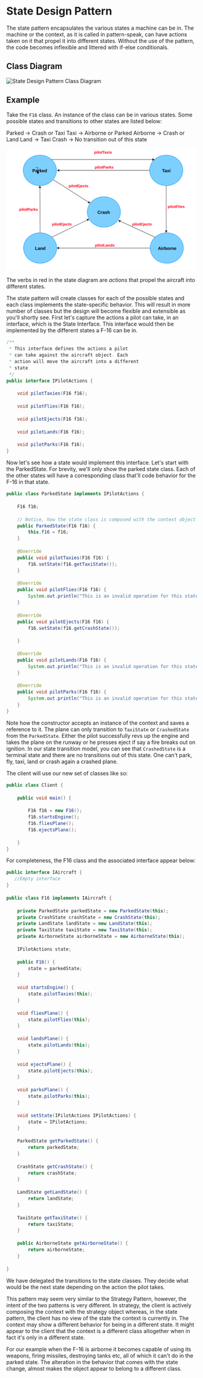# State Design Pattern

The state pattern encapsulates the various states a machine can be in. The
machine or the context, as it is called in pattern-speak, can have actions
taken on it that propel it into different states. Without the use of the
pattern, the code becomes inflexible and littered with if-else conditionals.

## Class Diagram

![State Design Pattern Class Diagram](state_design_pattern.png)

## Example

Take the `F16` class. An instance of the class can be in various states. 
Some possible states and transitions to other states are listed below:

Parked -> Crash or Taxi
Taxi -> Airborne or Parked
Airborne -> Crash or Land
Land -> Taxi
Crash -> No transition out of this state

![State Machine of F16 Object](state_state_machine.png)

The verbs in red in the state diagram are *actions* that propel the aircraft
into different states.

The state pattern will create classes for each of the possible states and each
class implements the state-specific behavior. This will result in more number
of classes but the design will become flexible and extensible as you'll
shortly see. First let's capture the actions a pilot can take, in an
interface, which is the State Interface. This interface would then be
implemented by the different states a F-16 can be in.

```Java
/**
 * This interface defines the actions a pilot
 * can take against the aircraft object. Each
 * action will move the aircraft into a different
 * state
 */
public interface IPilotActions {

    void pilotTaxies(F16 f16);

    void pilotFlies(F16 f16);

    void pilotEjects(F16 f16);

    void pilotLands(F16 f16);

    void pilotParks(F16 f16);
}
```

Now let's see how a state would implement this interface. Let's start with the
ParkedState. For brevity, we'll only show the parked state class. Each of the
other states will have a corresponding class that'll code behavior for the F-16
in that state.

```Java
public class ParkedState implements IPilotActions {

    F16 f16;

    // Notice, how the state class is composed with the context object
    public ParkedState(F16 f16) {
        this.f16 = f16;
    }

    @Override
    public void pilotTaxies(F16 f16) {
        f16.setState(f16.getTaxiState());
    }

    @Override
    public void pilotFlies(F16 f16) {
        System.out.println("This is an invalid operation for this state");
    }

    @Override
    public void pilotEjects(F16 f16) {
        f16.setState(f16.getCrashState());

    }

    @Override
    public void pilotLands(F16 f16) {
        System.out.println("This is an invalid operation for this state");
    }

    @Override
    public void pilotParks(F16 f16) {
        System.out.println("This is an invalid operation for this state");
    }
}
```

Note how the constructor accepts an instance of the context and saves a
reference to it. The plane can only transition to `TaxiState` or `CrashedState`
from the `ParkedState`. Either the pilot successfully revs up the engine and
takes the plane on the runway or he presses eject if say a fire breaks out on
ignition. In our state transition model, you can see that `CrashedState` is a
terminal state and there are no transitions out of this state. One can't park,
fly, taxi, land or crash again a crashed plane.

The client will use our new set of classes like so:

```Java
public class Client {

    public void main() {

        F16 f16 = new F16();
        f16.startsEngine();
        f16.fliesPlane();
        f16.ejectsPlane();

    }
}
```

For completeness, the F16 class and the associated interface appear below:

```Java
public interface IAircraft {
   //Empty interface
}

public class F16 implements IAircraft {

    private ParkedState parkedState = new ParkedState(this);
    private CrashState crashState = new CrashState(this);
    private LandState landState = new LandState(this);
    private TaxiState taxiState = new TaxiState(this);
    private AirborneState airborneState = new AirborneState(this);

    IPilotActions state;

    public F16() {
        state = parkedState;
    }

    void startsEngine() {
        state.pilotTaxies(this);
    }

    void fliesPlane() {
        state.pilotFlies(this);
    }

    void landsPlane() {
        state.pilotLands(this);
    }

    void ejectsPlane() {
        state.pilotEjects(this);
    }

    void parksPlane() {
        state.pilotParks(this);
    }

    void setState(IPilotActions IPilotActions) {
        state = IPilotActions;
    }

    ParkedState getParkedState() {
        return parkedState;
    }

    CrashState getCrashState() {
        return crashState;
    }

    LandState getLandState() {
        return landState;
    }

    TaxiState getTaxiState() {
        return taxiState;
    }

    public AirborneState getAirborneState() {
        return airborneState;
    }

}
```

We have delegated the transitions to the state classes. They decide what would
be the next state depending on the action the pilot takes.

This pattern may seem very similar to the Strategy Pattern, however, the intent
of the two patterns is very different. In strategy, the client is actively
composing the context with the strategy object whereas, in the state pattern,
the client has no view of the state the context is currently in. The context
may show a different behavior for being in a different state. It might appear
to the client that the context is a different class altogether when in fact
it's only in a different state.

For our example when the F-16 is airborne it becomes capable of using its
weapons, firing missiles, destroying tanks etc, all of which it can't do in the
parked state. The alteration in the behavior that comes with the state change,
almost makes the object appear to belong to a different class.
